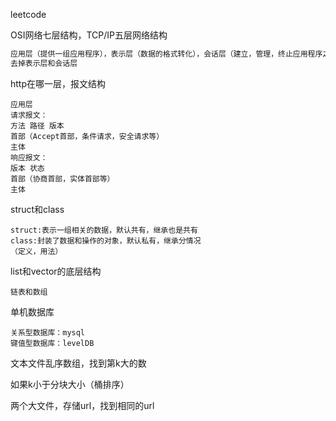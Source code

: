 leetcode





OSI网络七层结构，TCP/IP五层网络结构

```txt
应用层（提供一组应用程序），表示层（数据的格式转化），会话层（建立，管理，终止应用程序之间的会话连接），传输层（TCP/UDP，端到端的通信），网络层（负责网络包的封装，分片，路由，转发，IP），数据链路层（建立逻辑链接，进行硬件寻址，差错校验等），物理层
去掉表示层和会话层
```

http在哪一层，报文结构

```
应用层
请求报文：
方法 路径 版本
首部（Accept首部，条件请求，安全请求等）
主体
响应报文：
版本 状态
首部（协商首部，实体首部等）
主体
```

struct和class

```
struct:表示一组相关的数据，默认共有，继承也是共有
class:封装了数据和操作的对象，默认私有，继承分情况
（定义，用法）
```

list和vector的底层结构

```
链表和数组
```

单机数据库

```
关系型数据库：mysql
键值型数据库：levelDB
```

文本文件乱序数组，找到第k大的数

如果k小于分块大小（桶排序）

两个大文件，存储url，找到相同的url 



